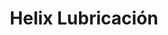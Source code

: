---
title: "Helix Lubricación"
url: /ciudad-auronoma-de-buenos-aires/helix-lubricacion/
shop: reparación de automóviles
---